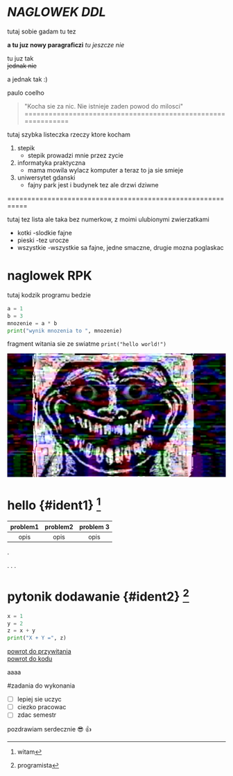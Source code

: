 # *NAGLOWEK DDL*

tutaj sobie gadam
tu tez

**a tu juz nowy paragraficzi**
*tu jeszcze nie*

tu juz tak  
~~jednak nie~~

a jednak tak :)

paulo coelho

>"Kocha sie za nic. Nie istnieje zaden powod do milosci"
=============================================================

tutaj szybka listeczka rzeczy ktore kocham

1. stepik
    - stepik prowadzi mnie przez zycie
2. informatyka praktyczna
    - mama mowila wylacz komputer a teraz to ja sie smieje
3. uniwersytet gdanski
    - fajny park jest i budynek tez ale drzwi dziwne

===========================================================

tutaj tez lista ale taka bez numerkow, z moimi ulubionymi zwierzatkami

- kotki
    -slodkie fajne
- pieski
    -tez urocze
- wszystkie
    -wszystkie sa fajne, jedne smaczne, drugie mozna poglaskac

# naglowek RPK

tutaj kodzik programu bedzie

```py
a = 1
b = 3
mnozenie = a * b
print("wynik mnozenia to ", mnozenie)
```

fragment witania sie ze swiatme `print("hello world!")`



![123.jpg](123.jpg)

# hello {#ident1}  [^1]

| problem1 | problem2 | problem 3 |
|:---:            | :---:          |:---:             |
| opis          | opis          |   opis         |

.


.
.
.

# pytonik dodawanie {#ident2} [^2]
```py
x = 1
y = 2
z = x + y
print("X + Y =", z)
```

[powrot do przywitania](#ident1)  
[powrot do kodu](#ident2)  
[^1]: witam

[^2]: programista

aaaa

#zadania do wykonania
- [ ] lepiej sie uczyc
- [ ] ciezko pracowac
- [ ] zdac semestr

pozdrawiam serdecznie :sunglasses: :thumbsup:
